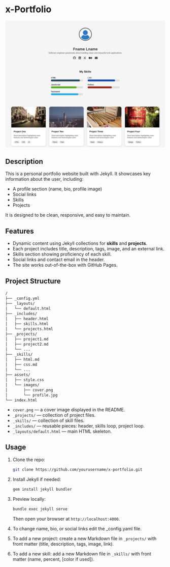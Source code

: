 # x-Portfolio

![Cover Image](./cover.png)

## Description

This is a personal portfolio website built with Jekyll. It showcases key information about the user, including:

- A profile section (name, bio, profile image)  
- Social links  
- Skills  
- Projects  

It is designed to be clean, responsive, and easy to maintain.  

## Features

- Dynamic content using Jekyll collections for **skills** and **projects**.  
- Each project includes title, description, tags, image, and an external link.  
- Skills section showing proficiency of each skill.  
- Social links and contact email in the header.  
- The site works out-of-the-box with GitHub Pages.

## Project Structure

```
/
├── _config.yml
├── _layouts/
│   └── default.html
├── _includes/
│   ├── header.html
│   ├── skills.html
│   └── projects.html
├── _projects/
│   ├── project1.md
│   ├── project2.md
│   └── ...
├── _skills/
│   ├── html.md
│   ├── css.md
│   └── ...
├── assets/
│   ├── style.css
│   └── images/
│       ├── cover.png
│       └── profile.jpg
└── index.html
```

- `cover.png` — a cover image displayed in the README.  
- `_projects/` — collection of project files.  
- `_skills/` — collection of skill files.  
- `_includes/` — reusable pieces: header, skills loop, project loop.  
- `_layouts/default.html` — main HTML skeleton.  

## Usage

1. Clone the repo:

   ```bash
   git clone https://github.com/yourusername/x-portfolio.git
   ```

2. Install Jekyll if needed:

   ```bash
   gem install jekyll bundler
   ```

3. Preview locally:

   ```bash
   bundle exec jekyll serve
   ```

   Then open your browser at `http://localhost:4000`.
4. To change name, bio, or social links edit the _config.yaml file. 
5. To add a new project: create a new Markdown file in `_projects/` with front matter (title, description, tags, image, link).  
6. To add a new skill: add a new Markdown file in `_skills/` with front matter (name, percent, [color if used]).
